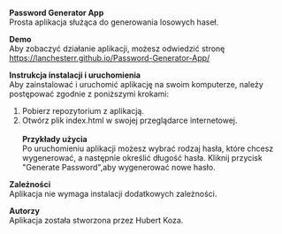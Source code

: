 **Password Generator App** <br>
Prosta aplikacja służąca do generowania losowych haseł.

**Demo** <br>
Aby zobaczyć działanie aplikacji, możesz odwiedzić stronę https://lanchesterr.github.io/Password-Generator-App/

**Instrukcja instalacji i uruchomienia** <br>
Aby zainstalować i uruchomić aplikację na swoim komputerze, należy postępować zgodnie z poniższymi krokami:<br>

1. Pobierz repozytorium z aplikacją. <br>
2. Otwórz plik index.html w swojej przeglądarce internetowej.<br> <br>
**Przykłady użycia** <br>
Po uruchomieniu aplikacji możesz wybrać rodzaj hasła, które chcesz wygenerować, a następnie określić długość hasła. Kliknij przycisk "Generate Password",aby wygenerować nowe hasło.

**Zależności** <br>
Aplikacja nie wymaga instalacji dodatkowych zależności.

**Autorzy** <br>
Aplikacja została stworzona przez Hubert Koza.

